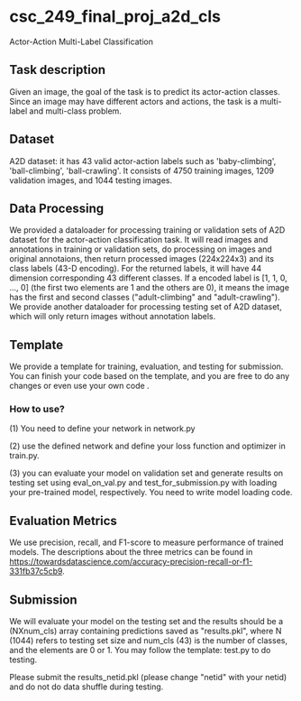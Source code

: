 # csc_249_final_proj_a2d_cls
Actor-Action Multi-Label Classification

## Task description
Given an image, the goal of the task is to predict its actor-action classes. Since an image may have different actors and actions, the task is a multi-label and multi-class problem.

## Dataset
A2D dataset: it has 43 valid actor-action labels such as 'baby-climbing',
        'ball-climbing',
        'ball-crawling'. It consists of 4750 training images, 1209 validation images, and 1044 testing images.  

## Data Processing
We provided a dataloader for processing training or validation sets of A2D dataset for the actor-action classification task. It will read images and annotations in training or validation sets, do processing on images and original annotaions, then return processed images (224x224x3) and its class labels (43-D encoding). For the returned labels, it will have 44 dimension corresponding 43 different classes. If a encoded label is [1, 1, 0, ..., 0] (the first two elements are 1 and the others are 0), it means the image has the first and second classes ("adult-climbing" and "adult-crawling"). 
We provide another dataloader for processing testing set of A2D dataset, which will only return images without annotation labels. 

## Template
We provide a template for training, evaluation, and testing for submission. You can finish your code based on the template, and you are free to do any changes or even use your own code . 

### How to use? 
(1) You need to define your network in network.py

(2) use the defined network and define your loss function and optimizer in train.py.

(3) you can evaluate your model on validation set and generate results on testing set using eval_on_val.py and test_for_submission.py with loading your pre-trained model, respectively. You need to write model loading code.

## Evaluation Metrics
We use precision, recall, and F1-score to measure performance of trained models. The descriptions about the three metrics can be found in https://towardsdatascience.com/accuracy-precision-recall-or-f1-331fb37c5cb9.

## Submission 
We will evaluate your model on the testing set and the results should be a (NXnum_cls) array containing predictions saved as "results.pkl", where N (1044) refers to testing set size and num_cls (43) is the number of classes, and the elements are 0 or 1. You may follow the template: test.py to do testing. 

Please submit the results_netid.pkl (please change "netid" with your netid) and do not do data shuffle during testing.
